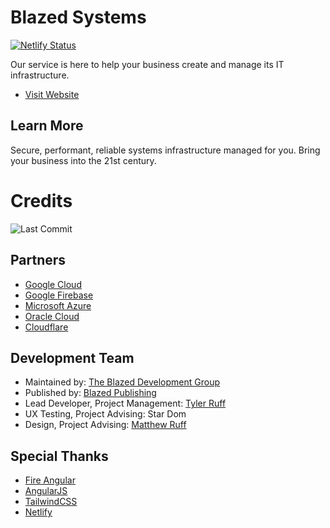 # Blazed Systems

[![Netlify Status](https://api.netlify.com/api/v1/badges/aab79398-3282-4561-82ca-e1c9b92b1648/deploy-status)](https://app.netlify.com/sites/blazed-systems/deploys)

Our service is here to help your business create and manage its IT infrastructure.

- [Visit Website](https://blazed.systems/)

## Learn More
Secure, performant, reliable systems infrastructure managed for you. Bring your business into the 21st century.

# Credits
![Last Commit](https://img.shields.io/github/last-commit/tyler-ruff/blazed-sys?style=for-the-badge "Last Commit")

## Partners
- [Google Cloud](https://cloud.google.com/)
- [Google Firebase](https://firebase.google.com/)
- [Microsoft Azure](http://azure.microsoft.com/)
- [Oracle Cloud](https://cloud.oracle.com/)
- [Cloudflare](https://cloudflare.com/)

## Development Team
- Maintained by: [The Blazed Development Group](https://www.facebook.com/groups/blzdev)
- Published by: [Blazed Publishing](https://blazed.xyz/)
- Lead Developer, Project Management: [Tyler Ruff](https://github.com/tyler-ruff)
- UX Testing, Project Advising: Star Dom
- Design, Project Advising: [Matthew Ruff](https://github.com/matt-ruff)

## Special Thanks
- [Fire Angular](https://github.com/blazed-space/fire-angular)
- [AngularJS](https://angular.io/)
- [TailwindCSS](https://tailwindcss.com/)
- [Netlify](https://netlify.com/)